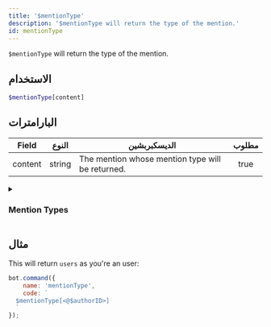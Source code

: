 ```yaml
---
title: '$mentionType'
description: '$mentionType will return the type of the mention.'
id: mentionType
---
```


`$mentionType` will return the type of the mention.

## الاستخدام

```php
$mentionType[content]
```

## البارامترات

| Field   | النوع  | الديسكبربشين                                     | مطلوب |
| ------- | ------ | ------------------------------------------------ |:-----:|
| content | string | The mention whose mention type will be returned. | true  |

<details>
  <summary> <h3> Mention Types </h3></summary>

| النوع    | الديسكبربشين                      |
| -------- | --------------------------------- |
| everyone | `@everyone` and `@here` mentions. |
| users    | All user mentions.                |
| roles    | All role mentions.                |
| all      | Everything listed above.          |

</details>

## مثال

This will return `users` as you're an user:

```javascript
bot.command({
    name: 'mentionType',
    code: `
  $mentionType[<@$authorID>]
  `
});
```
